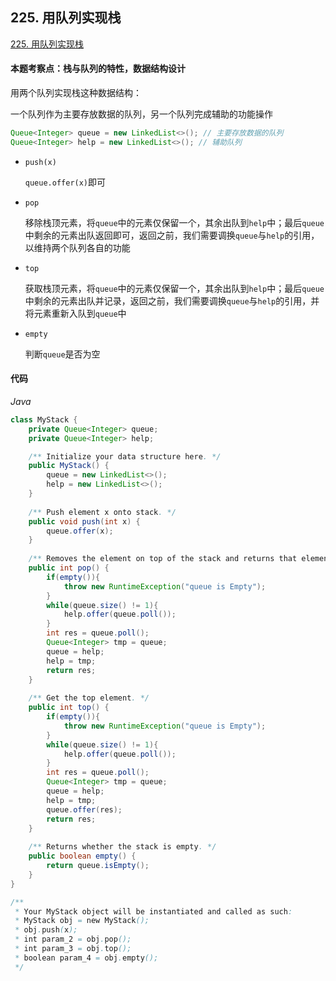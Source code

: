 ## 225. 用队列实现栈

[225. 用队列实现栈](https://leetcode-cn.com/problems/implement-stack-using-queues/)

#### 本题考察点：栈与队列的特性，数据结构设计

用两个队列实现栈这种数据结构：

一个队列作为主要存放数据的队列，另一个队列完成辅助的功能操作

```java
Queue<Integer> queue = new LinkedList<>(); // 主要存放数据的队列
Queue<Integer> help = new LinkedList<>(); // 辅助队列
```

- `push(x)`

  `queue.offer(x)`即可

- `pop`

  移除栈顶元素，将`queue`中的元素仅保留一个，其余出队到`help`中；最后`queue`中剩余的元素出队返回即可，返回之前，我们需要调换`queue`与`help`的引用，以维持两个队列各自的功能

- `top`

  获取栈顶元素，将`queue`中的元素仅保留一个，其余出队到`help`中；最后`queue`中剩余的元素出队并记录，返回之前，我们需要调换`queue`与`help`的引用，并将元素重新入队到`queue`中

- `empty`

  判断`queue`是否为空

#### 代码

*Java*

```java
class MyStack {
    private Queue<Integer> queue;
    private Queue<Integer> help;

    /** Initialize your data structure here. */
    public MyStack() {
        queue = new LinkedList<>();
        help = new LinkedList<>();
    }
    
    /** Push element x onto stack. */
    public void push(int x) {
        queue.offer(x);
    }
    
    /** Removes the element on top of the stack and returns that element. */
    public int pop() {
        if(empty()){
            throw new RuntimeException("queue is Empty");
        }
        while(queue.size() != 1){
            help.offer(queue.poll());
        }
        int res = queue.poll();
        Queue<Integer> tmp = queue;
        queue = help;
        help = tmp;
        return res;
    }
    
    /** Get the top element. */
    public int top() {
        if(empty()){
            throw new RuntimeException("queue is Empty");
        }
        while(queue.size() != 1){
            help.offer(queue.poll());
        }
        int res = queue.poll();
        Queue<Integer> tmp = queue;
        queue = help;
        help = tmp;
        queue.offer(res);
        return res;
    }
    
    /** Returns whether the stack is empty. */
    public boolean empty() {
        return queue.isEmpty();
    }
}

/**
 * Your MyStack object will be instantiated and called as such:
 * MyStack obj = new MyStack();
 * obj.push(x);
 * int param_2 = obj.pop();
 * int param_3 = obj.top();
 * boolean param_4 = obj.empty();
 */
```

